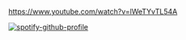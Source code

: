 https://www.youtube.com/watch?v=lWeTYvTL54A

[![spotify-github-profile](https://spotify-github-profile.kittinanx.com/api/view?uid=a5v61tvt2wmctozx095bq7hj9&cover_image=true&theme=novatorem&show_offline=true&background_color=121212&interchange=false&bar_color_cover=false&bar_color=53b14f)](https://spotify-github-profile.kittinanx.com/api/view?uid=a5v61tvt2wmctozx095bq7hj9&redirect=true)
